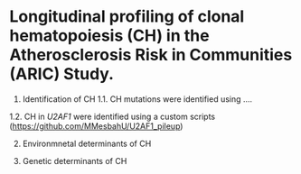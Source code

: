 # Longitudinal profiling of clonal hematopoiesis (CH) in the Atherosclerosis Risk in Communities (ARIC) Study.




1. Identification of CH
1.1. CH mutations were identified using .... 

1.2. CH in *U2AF1* were identified using a custom scripts (https://github.com/MMesbahU/U2AF1_pileup)


2. Environmnetal determinants of CH



3. Genetic determinants of CH




